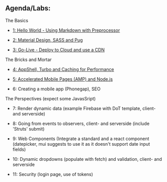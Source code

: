 ## Agenda/Labs:


The Basics

- [1: Hello World - Using Markdown with Preprocessor](../1-helloWorld/)

- [2: Material Design, SASS and Pug](../2-theBasics/)

- [3: Go-Live - Deploy to Cloud and use a CDN](../3-goLive/)

The Bricks and Mortar

- [4: AppShell, Turbo and Caching for Performance](../4-appShell/)

- [5: Accelerated Mobile Pages (AMP) and Node.js](../5-amp/)

- 6: Creating a mobile app (Phonegap), SEO

The Perspectives (expect some JavasSript)

- 7: Render dynamic data (example Firebase with DoT template, client- and serverside)

- 8: Going from events to observers, client- and serverside (include 'Struts' submit)

- 9: Web Components (Integrate a standard and a react component (datepicker, mui suggests to use it as it doesn't support date input fields)

- 10: Dynamic dropdowns (populate with fetch) and validation, client- and serverside

- 11: Security (login page, use of tokens) 



